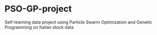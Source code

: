# PSO-GP-project
Self-learning data project using Particle Swarm Optimization and Genetic Programming on Italian stock data

